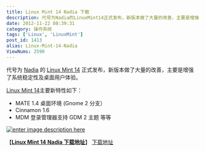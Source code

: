 ```yaml
---
title: Linux Mint 14 Nadia 下载
description: 代号为Nadia的LinuxMint14正式发布，新版本做了大量的改善，主要是增强了系统稳定性及桌面用户体验。LinuxMint14主要新特性如下：MATE1.4桌面环境(Gnome2分支）Cinnamon1.6MDM登录管理器支持GDM2主题等等【LinuxMint14Nadia 下载地址】下载地址
date: 2012-11-22 08:39:31
category: 操作系统
tags: ['Linux', 'LinuxMint']
post_id: 1413
alias: Linux-Mint-14-Nadia
ViewNums: 2590
---
```


代号为 [Nadia](/blog/linux-mint-14-nadia) 的 [Linux Mint 14](/blog/linux-mint-14-nadia) 正式发布，新版本做了大量的改善，主要是增强了系统稳定性及桌面用户体验。

[Linux Mint 14](/blog/linux-mint-14-nadia)主要新特性如下：

* MATE 1.4 桌面环境 (Gnome 2 分支）
* Cinnamon 1.6
* MDM 登录管理器支持 GDM 2 主题 等等

[![enter image description here](http://www.linuxmint.com/pictures/screenshots/nadia/thumb_mate.png)](/blog/linux-mint-14-nadia)

【[**Linux Mint 14 Nadia 下载地址**](/blog/linux-mint-14-nadia)】
[下载地址](http://blog.linuxmint.com/?p=2216)

